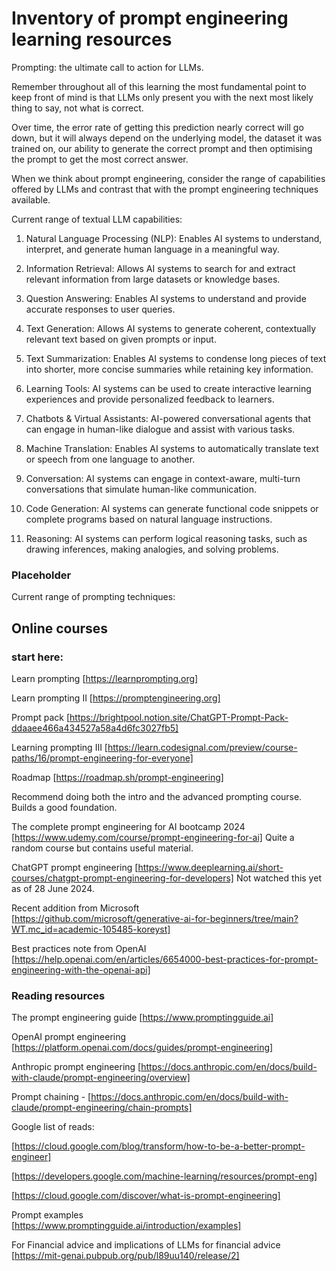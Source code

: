 # Inventory of prompt engineering learning resources

Prompting: the ultimate call to action for LLMs.

Remember throughout all of this learning the most fundamental point to keep front of mind is that LLMs only present you with the next most likely thing to say, not what is correct.  

Over time, the error rate of getting this prediction nearly correct will go down, but it will always depend on the underlying model, the dataset it was trained on, our ability to generate the correct prompt and then optimising the prompt to get the most correct answer.

When we think about prompt engineering, consider the range of capabilities offered by LLMs and contrast that with the prompt engineering techniques available. 

Current range of textual LLM capabilities:

1. Natural Language Processing (NLP): Enables AI systems to understand, interpret, and generate human language in a meaningful way.

2. Information Retrieval: Allows AI systems to search for and extract relevant information from large datasets or knowledge bases.

3. Question Answering: Enables AI systems to understand and provide accurate responses to user queries.

4. Text Generation: Allows AI systems to generate coherent, contextually relevant text based on given prompts or input.

5. Text Summarization: Enables AI systems to condense long pieces of text into shorter, more concise summaries while retaining key information.

6. Learning Tools: AI systems can be used to create interactive learning experiences and provide personalized feedback to learners.

7. Chatbots & Virtual Assistants: AI-powered conversational agents that can engage in human-like dialogue and assist with various tasks.

8. Machine Translation: Enables AI systems to automatically translate text or speech from one language to another.

9. Conversation: AI systems can engage in context-aware, multi-turn conversations that simulate human-like communication.

10. Code Generation: AI systems can generate functional code snippets or complete programs based on natural language instructions.

11. Reasoning: AI systems can perform logical reasoning tasks, such as drawing inferences, making analogies, and solving problems.


### Placeholder 
Current range of prompting techniques:



## Online courses

### start here:

Learn prompting [https://learnprompting.org]   

Learn prompting II [https://promptengineering.org]  

Prompt pack [https://brightpool.notion.site/ChatGPT-Prompt-Pack-ddaaee466a434527a58a4d6fc3027fb5]

Learning prompting III [https://learn.codesignal.com/preview/course-paths/16/prompt-engineering-for-everyone]

Roadmap  [https://roadmap.sh/prompt-engineering]

Recommend doing both the intro and the advanced prompting course.
Builds a good foundation.

The complete prompt engineering for AI bootcamp 2024 [https://www.udemy.com/course/prompt-engineering-for-ai]
Quite a random course but contains useful material.

ChatGPT prompt engineering [https://www.deeplearning.ai/short-courses/chatgpt-prompt-engineering-for-developers]
Not watched this yet as of 28 June 2024.

Recent addition from Microsoft  
[https://github.com/microsoft/generative-ai-for-beginners/tree/main?WT.mc_id=academic-105485-koreyst]

Best practices note from OpenAI  
[https://help.openai.com/en/articles/6654000-best-practices-for-prompt-engineering-with-the-openai-api]  


### Reading resources

The prompt engineering guide [https://www.promptingguide.ai]

OpenAI prompt engineering [https://platform.openai.com/docs/guides/prompt-engineering]

Anthropic prompt engineering [https://docs.anthropic.com/en/docs/build-with-claude/prompt-engineering/overview]

Prompt chaining - [https://docs.anthropic.com/en/docs/build-with-claude/prompt-engineering/chain-prompts]  


Google list of reads:  

[https://cloud.google.com/blog/transform/how-to-be-a-better-prompt-engineer]  

[https://developers.google.com/machine-learning/resources/prompt-eng]  

[https://cloud.google.com/discover/what-is-prompt-engineering]

Prompt examples  
[https://www.promptingguide.ai/introduction/examples]  

For Financial advice and implications of LLMs for financial advice  
[https://mit-genai.pubpub.org/pub/l89uu140/release/2]




